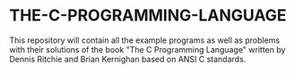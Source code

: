 # THE-C-PROGRAMMING-LANGUAGE
This repository will contain all the example programs as well as problems with their solutions of the book "The C Programming Language" written by Dennis Ritchie and Brian Kernighan based on ANSI C standards.
